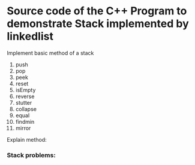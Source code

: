 # Source code of the C++ Program to demonstrate Stack implemented by linkedlist

Implement basic method of a stack

1. push
2. pop
3. peek
4. reset
5. isEmpty
6. reverse
7. stutter
8. collapse
9. equal
10. findmin
11. mirror

Explain method: 

### Stack problems:
